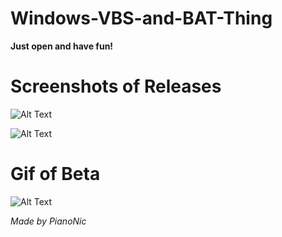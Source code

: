# Windows-VBS-and-BAT-Thing
**Just open and have fun!**

# Screenshots of Releases

![Alt Text](https://github.com/Pianonic/Windows-VBS-and-BAT-Thing/blob/main/Screenshots/1%20(1).png?raw=true)


![Alt Text](https://github.com/Pianonic/Windows-VBS-and-BAT-Thing/blob/main/Screenshots/2%20(1).png?raw=true) 


# Gif of Beta

![Alt Text](https://raw.githubusercontent.com/Pianonic/Windows-VBS-and-BAT-Thing/main/Screenshots/1.gif) 

*Made by PianoNic*

